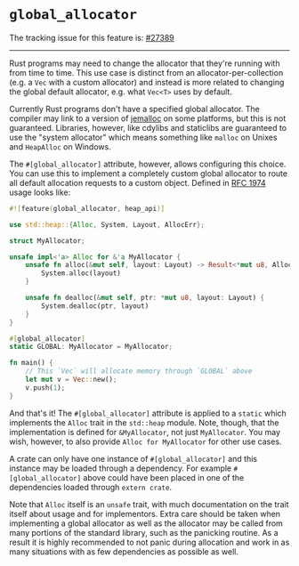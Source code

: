 # `global_allocator`

The tracking issue for this feature is: [#27389]

[#27389]: https://github.com/rust-lang/rust/issues/27389

------------------------

Rust programs may need to change the allocator that they're running with from
time to time. This use case is distinct from an allocator-per-collection (e.g. a
`Vec` with a custom allocator) and instead is more related to changing the
global default allocator, e.g. what `Vec<T>` uses by default.

Currently Rust programs don't have a specified global allocator. The compiler
may link to a version of [jemalloc] on some platforms, but this is not
guaranteed. Libraries, however, like cdylibs and staticlibs are guaranteed
to use the "system allocator" which means something like `malloc` on Unixes and
`HeapAlloc` on Windows.

[jemalloc]: https://github.com/jemalloc/jemalloc

The `#[global_allocator]` attribute, however, allows configuring this choice.
You can use this to implement a completely custom global allocator to route all
default allocation requests to a custom object. Defined in [RFC 1974] usage
looks like:

[RFC 1974]: https://github.com/rust-lang/rfcs/pull/1974

```rust
#![feature(global_allocator, heap_api)]

use std::heap::{Alloc, System, Layout, AllocErr};

struct MyAllocator;

unsafe impl<'a> Alloc for &'a MyAllocator {
    unsafe fn alloc(&mut self, layout: Layout) -> Result<*mut u8, AllocErr> {
        System.alloc(layout)
    }

    unsafe fn dealloc(&mut self, ptr: *mut u8, layout: Layout) {
        System.dealloc(ptr, layout)
    }
}

#[global_allocator]
static GLOBAL: MyAllocator = MyAllocator;

fn main() {
    // This `Vec` will allocate memory through `GLOBAL` above
    let mut v = Vec::new();
    v.push(1);
}
```

And that's it! The `#[global_allocator]` attribute is applied to a `static`
which implements the `Alloc` trait in the `std::heap` module. Note, though,
that the implementation is defined for `&MyAllocator`, not just `MyAllocator`.
You may wish, however, to also provide `Alloc for MyAllocator` for other use
cases.

A crate can only have one instance of `#[global_allocator]` and this instance
may be loaded through a dependency. For example `#[global_allocator]` above
could have been placed in one of the dependencies loaded through `extern crate`.

Note that `Alloc` itself is an `unsafe` trait, with much documentation on the
trait itself about usage and for implementors. Extra care should be taken when
implementing a global allocator as well as the allocator may be called from many
portions of the standard library, such as the panicking routine. As a result it
is highly recommended to not panic during allocation and work in as many
situations with as few dependencies as possible as well.
